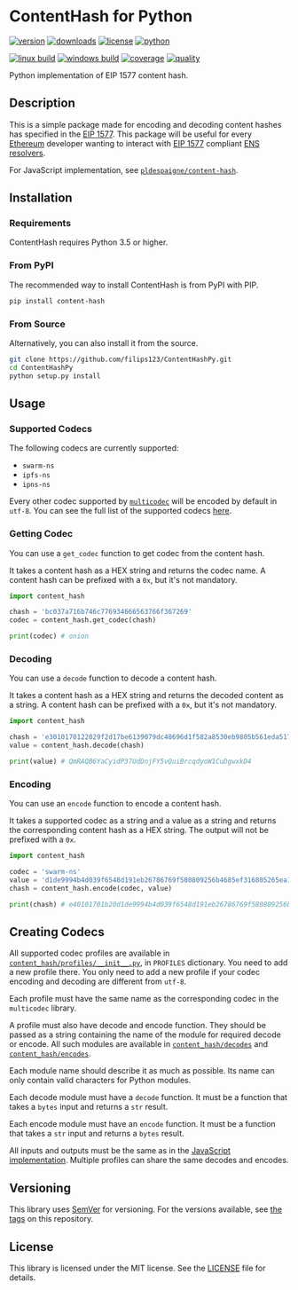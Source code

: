 ContentHash for Python
======================

[![version][icon-version]][link-pypi]
[![downloads][icon-downloads]][link-pypi]
[![license][icon-license]][link-license]
[![python][icon-python]][link-python]

[![linux build][icon-travis]][link-travis]
[![windows build][icon-appveyor]][link-appveyor]
[![coverage][icon-coverage]][link-coverage]
[![quality][icon-quality]][link-quality]

Python implementation of EIP 1577 content hash.

## Description

This is a simple package made for encoding and decoding content hashes has specified in the [EIP 1577][link-eip-1577].
This package will be useful for every [Ethereum][link-ethereum] developer wanting to interact with [EIP 1577][link-eip-1577] compliant [ENS resolvers][link-resolvers].

For JavaScript implementation, see [`pldespaigne/content-hash`][link-javascript-implementation].

## Installation

### Requirements

ContentHash requires Python 3.5 or higher.

### From PyPI

The recommended way to install ContentHash is from PyPI with PIP.

```bash
pip install content-hash
```

### From Source

Alternatively, you can also install it from the source.

```bash
git clone https://github.com/filips123/ContentHashPy.git
cd ContentHashPy
python setup.py install
```

## Usage

### Supported Codecs

The following codecs are currently supported:

- `swarm-ns`
- `ipfs-ns`
- `ipns-ns`

Every other codec supported by [`multicodec`][link-multicodec] will be encoded by default in `utf-8`. You can see the full list of the supported codecs [here][link-supported-codecs].

### Getting Codec

You can use a `get_codec` function to get codec from the content hash.

It takes a content hash as a HEX string and returns the codec name. A content hash can be prefixed with a `0x`, but it's not mandatory.

```py
import content_hash

chash = 'bc037a716b746c776934666563766f367269'
codec = content_hash.get_codec(chash)

print(codec) # onion
```

### Decoding

You can use a `decode` function to decode a content hash.

It takes a content hash as a HEX string and returns the decoded content as a string. A content hash can be prefixed with a `0x`, but it's not mandatory.

```py
import content_hash

chash = 'e3010170122029f2d17be6139079dc48696d1f582a8530eb9805b561eda517e22a892c7e3f1f'
value = content_hash.decode(chash)

print(value) # QmRAQB6YaCyidP37UdDnjFY5vQuiBrcqdyoW1CuDgwxkD4
```

### Encoding

You can use an `encode` function to encode a content hash.

It takes a supported codec as a string and a value as a string and returns the corresponding content hash as a HEX string. The output will not be prefixed with a `0x`.

```py
import content_hash

codec = 'swarm-ns'
value = 'd1de9994b4d039f6548d191eb26786769f580809256b4685ef316805265ea162'
chash = content_hash.encode(codec, value)

print(chash) # e40101701b20d1de9994b4d039f6548d191eb26786769f580809256b4685ef316805265ea162
```

## Creating Codecs

All supported codec profiles are available in [`content_hash/profiles/__init__.py`][link-profiles-file], in `PROFILES` dictionary. You need to add a new profile there. You only need to add a new profile if your codec encoding and decoding are different from `utf-8`.

Each profile must have the same name as the corresponding codec in the `multicodec` library.

A profile must also have decode and encode function. They should be passed as a string containing the name of the module for required decode or encode. All such modules are available in [`content_hash/decodes`][link-decodes-directory] and [`content_hash/encodes`][link-encodes-directory].

Each module name should describe it as much as possible. Its name can only contain valid characters for Python modules.

Each decode module must have a `decode` function. It must be a function that takes a `bytes` input and returns a `str` result.

Each encode module must have an `encode` function. It must be a function that takes a `str` input and returns a `bytes` result.

All inputs and outputs must be the same as in the [JavaScript implementation][link-javascript-implementation]. Multiple profiles can share the same decodes and encodes.

## Versioning

This library uses [SemVer][link-semver] for versioning. For the versions available, see [the tags][link-tags] on this repository.

## License

This library is licensed under the MIT license. See the [LICENSE][link-license-file] file for details.

[icon-version]: https://img.shields.io/pypi/v/content-hash.svg?style=flat-square&label=version
[icon-downloads]: https://img.shields.io/pypi/dm/content-hash.svg?style=flat-square&label=downloads
[icon-license]: https://img.shields.io/pypi/l/content-hash.svg?style=flat-square&label=license
[icon-python]: https://img.shields.io/pypi/pyversions/content-hash?style=flat-square&label=python

[icon-travis]: https://img.shields.io/travis/com/filips123/ContentHashPy.svg?style=flat-square&label=linux+build
[icon-appveyor]: https://img.shields.io/appveyor/ci/filips123/ContentHashPy.svg?style=flat-square&label=windows+build
[icon-coverage]: https://img.shields.io/scrutinizer/coverage/g/filips123/ContentHashPy.svg?style=flat-square&label=coverage
[icon-quality]: https://img.shields.io/scrutinizer/g/filips123/ContentHashPy.svg?style=flat-square&label=quality

[link-pypi]: https://pypi.org/project/content-hash/
[link-license]: https://choosealicense.com/licenses/mit/
[link-python]: https://python.org/
[link-travis]: https://travis-ci.com/filips123/ContentHashPy/
[link-appveyor]: https://ci.appveyor.com/project/filips123/ContentHashPy/
[link-coverage]: https://scrutinizer-ci.com/g/filips123/ContentHashPy/code-structure/
[link-quality]: https://scrutinizer-ci.com/g/filips123/ContentHashPy/
[link-semver]: https://semver.org/

[link-eip-1577]: https://github.com/ethereum/EIPs/blob/master/EIPS/eip-1577.md
[link-ethereum]: https://www.ethereum.org/
[link-resolvers]: http://docs.ens.domains/en/latest/introduction.html
[link-multicodec]: https://github.com/multiformats/multicodec/
[link-supported-codecs]: https://github.com/multiformats/multicodec/blob/master/table.csv

[link-tags]: https://github.com/filips123/ContentHashPy/tags/
[link-license-file]: https://github.com/filips123/ContentHashPy/blob/master/LICENSE
[link-profiles-file]: https://github.com/filips123/ContentHashPy/blob/master/content_hash/profiles/__init__.py
[link-decodes-directory]: https://github.com/filips123/ContentHashPy/tree/master/content_hash/decodes/
[link-encodes-directory]: https://github.com/filips123/ContentHashPy/tree/master/content_hash/encodes/

[link-javascript-implementation]: https://github.com/pldespaigne/content-hash/
